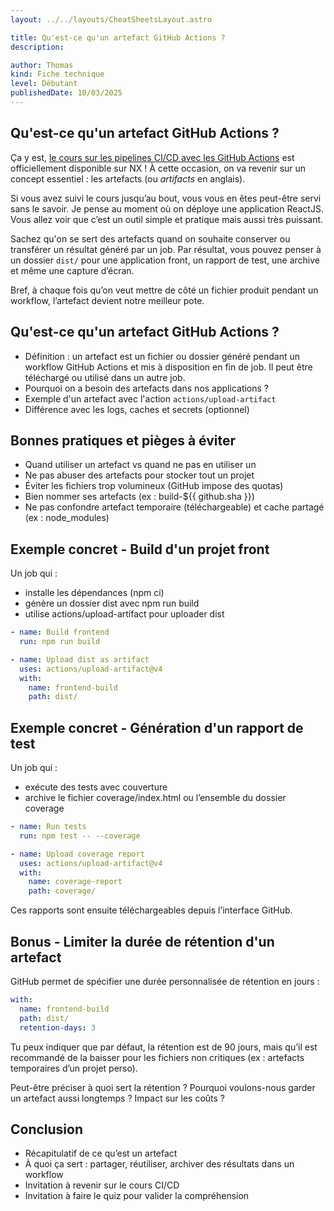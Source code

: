 ```yaml
---
layout: ../../layouts/CheatSheetsLayout.astro

title: Qu'est-ce qu'un artefact GitHub Actions ?
description:

author: Thomas
kind: Fiche technique
level: Débutant
publishedDate: 10/03/2025
---
```


<article>

# Qu'est-ce qu'un artefact GitHub Actions ?

Ça y est, [le cours sur les pipelines CI/CD avec les GitHub Actions](/cours/ci-cd-github-actions/) est officiellement disponible sur NX ! À cette occasion, on va revenir sur un concept essentiel : les artefacts (ou _artifacts_ en anglais).

Si vous avez suivi le cours jusqu’au bout, vous vous en êtes peut-être servi sans le savoir. Je pense au moment où on déploye une application ReactJS. Vous allez voir que c’est un outil simple et pratique mais aussi très puissant.

Sachez qu'on se sert des artefacts quand on souhaite conserver ou transférer un résultat généré par un job. Par résultat, vous pouvez penser à un dossier `dist/` pour une application front, un rapport de test, une archive et même une capture d’écran.

Bref, à chaque fois qu’on veut mettre de côté un fichier produit pendant un workflow, l’artefact devient notre meilleur pote.


## Qu'est-ce qu'un artefact GitHub Actions ?

- Définition : un artefact est un fichier ou dossier généré pendant un workflow GitHub Actions et mis à disposition en fin de job. Il peut être téléchargé ou utilisé dans un autre job.
- Pourquoi on a besoin des artefacts dans nos applications ?
- Exemple d'un artefact avec l'action `actions/upload-artifact`
- Différence avec les logs, caches et secrets (optionnel)


## Bonnes pratiques et pièges à éviter

- Quand utiliser un artefact vs quand ne pas en utiliser un 
- Ne pas abuser des artefacts pour stocker tout un projet
- Éviter les fichiers trop volumineux (GitHub impose des quotas)
- Bien nommer ses artefacts (ex : build-${{ github.sha }})
- Ne pas confondre artefact temporaire (téléchargeable) et cache partagé (ex : node_modules)


## Exemple concret - Build d'un projet front

Un job qui :
- installe les dépendances (npm ci)
- génère un dossier dist avec npm run build
- utilise actions/upload-artifact pour uploader dist

```yml
- name: Build frontend
  run: npm run build

- name: Upload dist as artifact
  uses: actions/upload-artifact@v4
  with:
    name: frontend-build
    path: dist/

```

## Exemple concret - Génération d'un rapport de test

Un job qui :
- exécute des tests avec couverture
- archive le fichier coverage/index.html ou l’ensemble du dossier coverage

```yml
- name: Run tests
  run: npm test -- --coverage

- name: Upload coverage report
  uses: actions/upload-artifact@v4
  with:
    name: coverage-report
    path: coverage/
```

Ces rapports sont ensuite téléchargeables depuis l’interface GitHub.

## Bonus - Limiter la durée de rétention d'un artefact

GitHub permet de spécifier une durée personnalisée de rétention en jours :

```yml
with:
  name: frontend-build
  path: dist/
  retention-days: 3
```

Tu peux indiquer que par défaut, la rétention est de 90 jours, mais qu’il est recommandé de la baisser pour les fichiers non critiques (ex : artefacts temporaires d’un projet perso).

Peut-être préciser à quoi sert la rétention ? Pourquoi voulons-nous garder un artefact aussi longtemps ? Impact sur les coûts ?

## Conclusion

- Récapitulatif de ce qu’est un artefact
- À quoi ça sert : partager, réutiliser, archiver des résultats dans un workflow
- Invitation à revenir sur le cours CI/CD
- Invitation à faire le quiz pour valider la compréhension

</article>